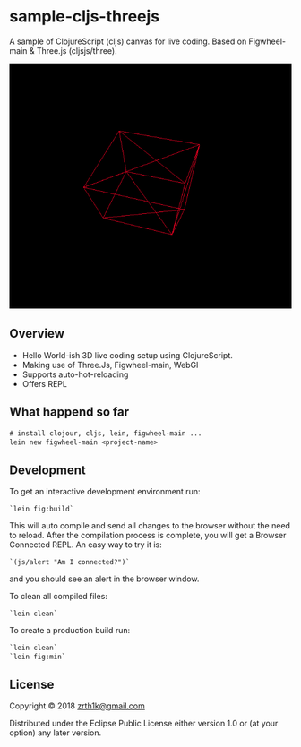 # sample-cljs-threejs

A sample of ClojureScript (cljs) canvas for live coding. Based on Figwheel-main & Three.js (cljsjs/three).

![rotating_wireframe_cube](https://raw.githubusercontent.com/zrthstr/sample-cljs-threejs/master/cube.gif)


## Overview

* Hello World-ish 3D live coding setup using ClojureScript.
* Making use of Three.Js, Figwheel-main, WebGl
* Supports auto-hot-reloading
* Offers REPL

## What happend so far
```
# install clojour, cljs, lein, figwheel-main ...
lein new figwheel-main <project-name>
```


## Development

To get an interactive development environment run:

    `lein fig:build`

This will auto compile and send all changes to the browser without the
need to reload. After the compilation process is complete, you will
get a Browser Connected REPL. An easy way to try it is:

    `(js/alert "Am I connected?")`

and you should see an alert in the browser window.

To clean all compiled files:

	`lein clean`

To create a production build run:

	`lein clean`
	`lein fig:min`


## License

Copyright © 2018 zrth1k@gmail.com

Distributed under the Eclipse Public License either version 1.0 or (at your option) any later version.
